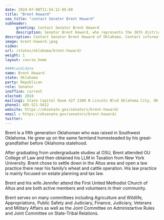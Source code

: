 ```yaml
---
date: 2024-07-08T11:54:12-05:00
title: "Brent Howard"
seo_title: "contact Senator Brent Howard"
subheader:
     greeting: Contact Senator Brent Howard
     description: Senator Brent Howard, who represents the 38th district in the Oklahoma Senate. Taking office on January 14, 2019, he became a voice for his constituents in the 38th district. Notably, he also serves as the vice chair of the Senate Finance Committee.
description: Contact Senator Brent Howard of Oklahoma. Contact information for Brent Howard includes email address, phone number, and mailing address.
image: brent-howard.jpeg
video:
url: /states/oklahoma/brent-howard/
weight: 1
layout: course_home

####candidate
name: Brent Howard
state: Oklahoma
party: Republican
role: Senator
inoffice: current
elected: 2018
mailing1: State Capitol Room 427 2300 N Lincoln Blvd Oklahoma City, OK 73105
phone1: 405-521-5612
website: https://oksenate.gov/senators/brent-howard/
email : https://oksenate.gov/senators/brent-howard/
twitter:
---
```

Brent is a fifth generation Oklahoman who was raised in Southwest Oklahoma. He grew up on the same farmland homesteaded by his great-grandfather before Oklahoma statehood.

After graduating from undergraduate studies at OSU, Brent attended OU College of Law and then obtained his LLM in Taxation from New York University. Brent chose to settle down in the Altus area and open a law practice there near his family’s wheat and cattle operation. His law practice is mainly focused on estate planning and tax law.

Brent and his wife Jennifer attend the First United Methodist Church of Altus and are both active members and volunteers in their community.

Brent serves on many committees including Agriculture and Wildlife, Appropriations, Public Safety and Judiciary, Finance, Judiciary, Veterans and Military Affairs as well as the Joint Committee on Administartive Rules and Joint Committee on State-Tribal Relations.
